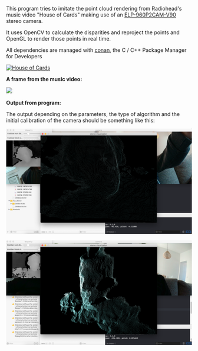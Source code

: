 This program tries to imitate the point cloud rendering from Radiohead's music video "House of Cards" making use of an [ELP-960P2CAM-V90](https://es.aliexpress.com/store/product/Synchronization-3D-USB-2-0-MJPEG-60fps-1-3MP-UVC-mini-webcam-Dual-lens-Stereo-usb/913995_32839879959.html?spm=a219c.search0104.3.2.3ea33574uW0AOJ&ws_ab_test=searchweb0_0,searchweb201602_1_10065_10068_10547_319_10891_317_10548_10696_453_10084_454_10083_10618_431_10307_10820_10301_10821_10303_537_536_10059_10884_10887_100031_321_322_10103-10891,searchweb201603_51,ppcSwitch_0&algo_expid=d877995b-846d-4787-af4a-a5f2a2510997-0&algo_pvid=d877995b-846d-4787-af4a-a5f2a2510997) stereo camera.

It uses OpenCV to calculate the disparities and reproject the points and OpenGL to render those points in real time.

All dependencies are managed with [conan](https://github.com/conan-io/conan), the C / C++ Package Manager for Developers

[![House of Cards](http://img.youtube.com/vi/8nTFjVm9sTQ/0.jpg)](https://www.youtube.com/watch?v=8nTFjVm9sTQ)

**A frame from the music video:**

<img src="http://img.youtube.com/vi/8nTFjVm9sTQ/2.jpg" width="480">

**Output from program:**

The output depending on the parameters, the type of algorithm and the initial calibration of the camera should be something like this:

![Point Cloud](https://raw.githubusercontent.com/czoido/stereo-camera-visualization/master/media/output-example.png)

![Point Cloud](https://raw.githubusercontent.com/czoido/stereo-camera-visualization/master/media/output-example-2.png)
